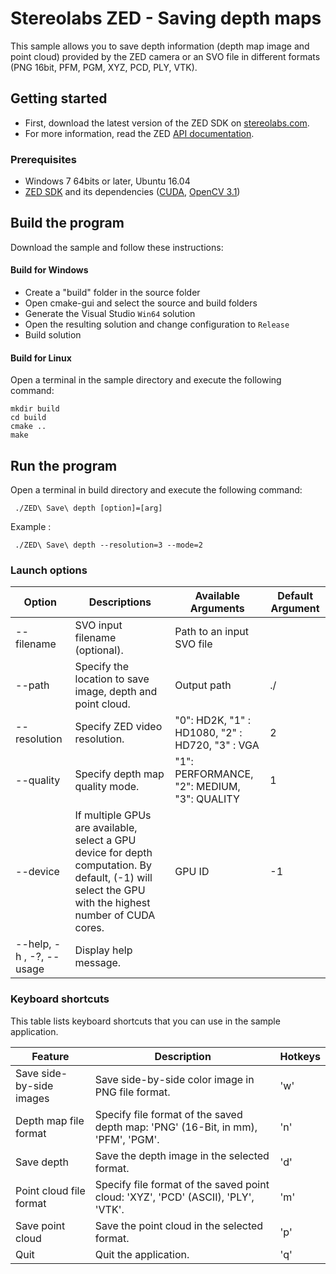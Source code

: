 # Stereolabs ZED - Saving depth maps

This sample allows you to save depth information (depth map image and point cloud) provided by the ZED camera or an SVO file in different formats (PNG 16bit, PFM, PGM, XYZ, PCD, PLY, VTK).

## Getting started

- First, download the latest version of the ZED SDK on [stereolabs.com](https://www.stereolabs.com).
- For more information, read the ZED [API documentation](https://www.stereolabs.com/developers/documentation/API/).

### Prerequisites

- Windows 7 64bits or later, Ubuntu 16.04
- [ZED SDK](https://www.stereolabs.com/developers/) and its dependencies ([CUDA](https://developer.nvidia.com/cuda-downloads), [OpenCV 3.1](http://opencv.org/downloads.html))

## Build the program

Download the sample and follow these instructions:

#### Build for Windows

- Create a "build" folder in the source folder
- Open cmake-gui and select the source and build folders
- Generate the Visual Studio `Win64` solution
- Open the resulting solution and change configuration to `Release`
- Build solution

#### Build for Linux

Open a terminal in the sample directory and execute the following command:

    mkdir build
    cd build
    cmake ..
    make

## Run the program

Open a terminal in build directory and execute the following command:

     ./ZED\ Save\ depth [option]=[arg]

Example :

     ./ZED\ Save\ depth --resolution=3 --mode=2


### Launch options

Option                    |               Descriptions             |                 Available Arguments                 |         Default Argument
 -----------------------------------------|----------------------------------------|-----------------------------------------------------|------------------------------
 --filename                              | SVO input filename (optional).                          | Path to an input SVO file                                 | <none>
 --path                                  | Specify the location to save image, depth and point cloud.                            | Output path                                         | ./
 --resolution                            | Specify ZED video resolution.   | "0": HD2K, "1" : HD1080, "2" : HD720, "3" : VGA     | 2
 --quality                               | Specify depth map quality mode.      | "1": PERFORMANCE, "2": MEDIUM, "3": QUALITY         | 1
 --device                                | If multiple GPUs are available, select a GPU device for depth computation.	By default, (-1) will select the GPU with the highest number of CUDA cores.                            |  GPU ID                                        | -1
 --help, -h , -?, --usage                | Display help message.                   |                                                     |

### Keyboard shortcuts

This table lists keyboard shortcuts that you can use in the sample application.


Feature                    |           Description            | Hotkeys                   
-----------------------------|----------------------------------|-------------
Save side-by-side images     | Save side-by-side color image in PNG file format.        |'w'                                                         
Depth map file format      | Specify file format of the saved depth map: 'PNG' (16-Bit, in mm), 'PFM', 'PGM'.     |'n'         
Save depth         | Save the depth image in the selected format.            |'d'                   
Point cloud file format    | Specify file format of the saved point cloud: 'XYZ', 'PCD' (ASCII), 'PLY', 'VTK'.   |'m'              
Save point cloud         | Save the point cloud in the selected format.            |'p'                                                      
Quit                         | Quit the application.                  |'q'         
